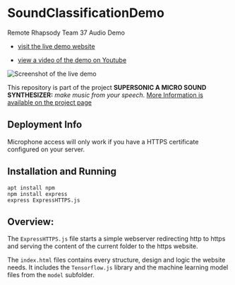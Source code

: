 # SoundClassificationDemo
 Remote Rhapsody Team 37 Audio Demo


 - [visit the live demo website](https://rr.melde.net/)

 - [view a video of the demo on Youtube](https://youtu.be/j_n0egM2tq4)

![Screenshot of the live demo](.git-documentation/screenshot.jpg)

This repository is part of the project
**SUPERSONIC A MICRO SOUND SYNTHESIZER:** _make music from your speech_.
[More Information is available on  the project page](https://remote-rhapsody-platform.hubraum.com/#/projects/5fbfa744ac10a7001b65dc1a)


## Deployment Info
Microphone access will only work if you have a HTTPS certificate configured on your server.

## Installation and Running
```
apt install npm
npm install express
express ExpressHTTPS.js
```

## Overview:
The `ExpressHTTPS.js` file starts a simple webserver redirecting http to https and serving the content of the current folder to the https website.

The `index.html` files contains every structure, design and logic the website needs. It includes the `Tensorflow.js` library and the machine learning model files from the `model` subfolder.
